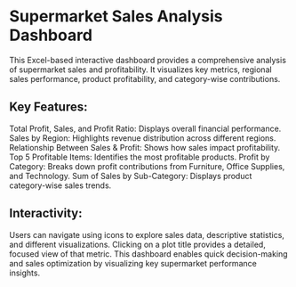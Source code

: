 # Supermarket Sales Analysis Dashboard
This Excel-based interactive dashboard provides a comprehensive analysis of supermarket sales and profitability. It visualizes key metrics, regional sales performance, product profitability, and category-wise contributions.

## Key Features:
Total Profit, Sales, and Profit Ratio: Displays overall financial performance.
Sales by Region: Highlights revenue distribution across different regions.
Relationship Between Sales & Profit: Shows how sales impact profitability.
Top 5 Profitable Items: Identifies the most profitable products.
Profit by Category: Breaks down profit contributions from Furniture, Office Supplies, and Technology.
Sum of Sales by Sub-Category: Displays product category-wise sales trends.

## Interactivity:
Users can navigate using icons to explore sales data, descriptive statistics, and different visualizations.
Clicking on a plot title provides a detailed, focused view of that metric.
This dashboard enables quick decision-making and sales optimization by visualizing key supermarket performance insights. 
